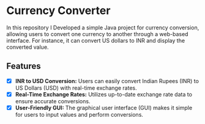 # Currency Converter

In this repository I Developed a simple Java project for currency conversion, allowing users to convert one currency to another through a web-based interface. For instance, it can convert US dollars to INR and display the converted value.

## Features
- [x] **INR to USD Conversion:** Users can easily convert Indian Rupees (INR) to US Dollars (USD) with real-time exchange rates.
- [x] **Real-Time Exchange Rates:** Utilizes up-to-date exchange rate data to ensure accurate conversions.
- [x] **User-Friendly GUI:** The graphical user interface (GUI) makes it simple for users to input values and perform conversions.
